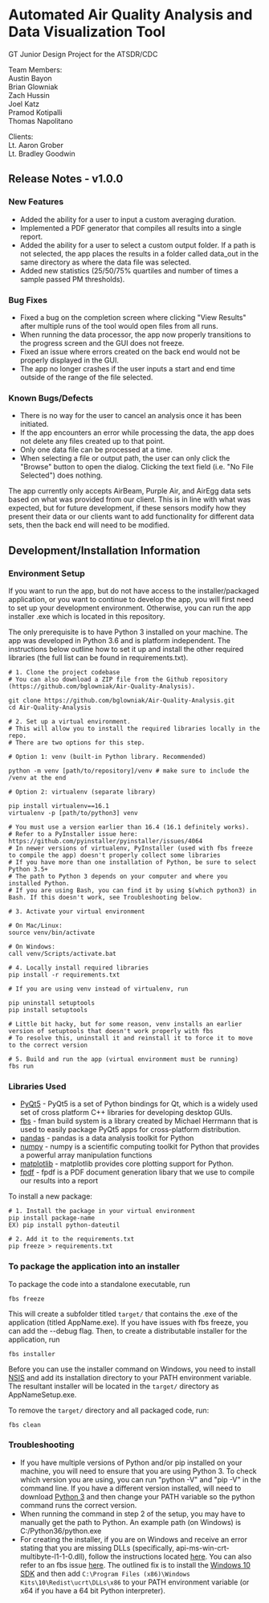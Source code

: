 # Automated Air Quality Analysis and Data Visualization Tool  

GT Junior Design Project for the ATSDR/CDC  

Team Members:  
Austin Bayon  
Brian Glowniak  
Zach Hussin  
Joel Katz  
Pramod Kotipalli  
Thomas Napolitano  

Clients:  
Lt. Aaron Grober  
Lt. Bradley Goodwin  

## Release Notes - v1.0.0

### New Features
* Added the ability for a user to input a custom averaging duration.
* Implemented a PDF generator that compiles all results into a single report.
* Added the ability for a user to select a custom output folder. If a path is not selected, the app places the results in a folder called data_out in the same directory as where the data file was selected.
* Added new statistics (25/50/75% quartiles and number of times a sample passed PM thresholds).

### Bug Fixes
* Fixed a bug on the completion screen where clicking "View Results" after multiple runs of the tool would open files from all runs.
* When running the data processor, the app now properly transitions to the progress screen and the GUI does not freeze.
* Fixed an issue where errors created on the back end would not be properly displayed in the GUI.
* The app no longer crashes if the user inputs a start and end time outside of the range of the file selected.

### Known Bugs/Defects
* There is no way for the user to cancel an analysis once it has been initiated.
* If the app encounters an error while processing the data, the app does not delete any files created up to that point.
* Only one data file can be processed at a time.
* When selecting a file or output path, the user can only click the "Browse" button to open the dialog. Clicking the text field (i.e. "No File Selected") does nothing.

The app currently only accepts AirBeam, Purple Air, and AirEgg data sets based on what was provided from our client. This is in line with what was expected, but for future development, if these sensors modify how they present their data or our clients want to add functionality for different data sets, then the back end will need to be modified.

## Development/Installation Information

### Environment Setup

If you want to run the app, but do not have access to the installer/packaged application, or you want to continue to develop the app, you will first need to set up your development environment. Otherwise, you can run the app installer .exe which is located in this repository.

The only prerequisite is to have Python 3 installed on your machine. The app was developed in Python 3.6 and is platform independent. The instructions below outline how to set it up and install the other required libraries (the full list can be found in requirements.txt).

```shell
# 1. Clone the project codebase
# You can also download a ZIP file from the Github repository (https://github.com/bglowniak/Air-Quality-Analysis).

git clone https://github.com/bglowniak/Air-Quality-Analysis.git
cd Air-Quality-Analysis

# 2. Set up a virtual environment.
# This will allow you to install the required libraries locally in the repo.
# There are two options for this step.

# Option 1: venv (built-in Python library. Recommended)

python -m venv [path/to/repository]/venv # make sure to include the /venv at the end

# Option 2: virtualenv (separate library)

pip install virtualenv==16.1
virtualenv -p [path/to/python3] venv

# You must use a version earlier than 16.4 (16.1 definitely works).
# Refer to a PyInstaller issue here: https://github.com/pyinstaller/pyinstaller/issues/4064
# In newer versions of virtualenv, PyInstaller (used with fbs freeze to compile the app) doesn't properly collect some libraries
# If you have more than one installation of Python, be sure to select Python 3.5+
# The path to Python 3 depends on your computer and where you installed Python.
# If you are using Bash, you can find it by using $(which python3) in Bash. If this doesn't work, see Troubleshooting below.

# 3. Activate your virtual environment

# On Mac/Linux:
source venv/bin/activate

# On Windows:
call venv/Scripts/activate.bat

# 4. Locally install required libraries
pip install -r requirements.txt

# If you are using venv instead of virtualenv, run

pip uninstall setuptools
pip install setuptools

# Little bit hacky, but for some reason, venv installs an earlier version of setuptools that doesn't work properly with fbs
# To resolve this, uninstall it and reinstall it to force it to move to the correct version

# 5. Build and run the app (virtual environment must be running)
fbs run
```

### Libraries Used
  * [PyQt5](https://pypi.org/project/PyQt5) - PyQt5 is a set of Python bindings for Qt, which is a widely used set of cross platform C++ libraries for developing desktop GUIs.
  * [fbs](https://github.com/mherrmann/fbs) - fman build system is a library created by Michael Herrmann that is used to easily package PyQt5 apps for cross-platform distribution.
  * [pandas](https://pandas.pydata.org/) - pandas is a data analysis toolkit for Python
  * [numpy](https://www.numpy.org/) - numpy is a scientific computing toolkit for Python that provides a powerful array manipulation functions
  * [matplotlib](https://matplotlib.org/) - matplotlib provides core plotting support for Python.
  * [fpdf](https://pyfpdf.readthedocs.io/en/latest/) - fpdf is a PDF document generation libary that we use to compile our results into a report

To install a new package:
```shell
# 1. Install the package in your virtual environment
pip install package-name
EX) pip install python-dateutil

# 2. Add it to the requirements.txt
pip freeze > requirements.txt
```

### To package the application into an installer

To package the code into a standalone executable, run

```shell
fbs freeze
```

This will create a subfolder titled `target/` that contains the .exe of the application (titled AppName.exe). If you have issues with fbs freeze, you can add the --debug flag. Then, to create a distributable installer for the application, run

```shell
fbs installer
```

Before you can use the installer command on Windows, you need to install [NSIS](http://nsis.sourceforge.net/Main_Page) and add its installation directory to your PATH environment variable. The resultant installer will be located in the `target/` directory as AppNameSetup.exe.

To remove the `target/` directory and all packaged code, run:

```shell
fbs clean
```

### Troubleshooting
* If you have multiple versions of Python and/or pip installed on your machine, you will need to ensure that you are using Python 3. To check which version you are using, you can run "python -V" and "pip -V" in the command line. If you have a different version installed, will need to download [Python 3](https://www.python.org/downloads/) and then change your PATH variable so the python command runs the correct version.
* When running the command in step 2 of the setup, you may have to manually get the path to Python. An example path (on Windows) is C:/Python36/python.exe
* For creating the installer, if you are on Windows and receive an error stating that you are missing DLLs (specifically, api-ms-win-crt-multibyte-l1-1-0.dll), follow the instructions located [here](https://answers.microsoft.com/en-us/windows/forum/windows_10-other_settings/problem-with-universal-runtime-on-windows-10-pro/9fda2f7d-5cf8-4906-a542-77147e557d5d?auth=1). You can also refer to an fbs issue [here](https://github.com/mherrmann/fbs-tutorial/issues/4). The outlined fix is to install the [Windows 10 SDK](https://dev.windows.com/en-us/downloads/windows-10-sdk) and then add `C:\Program Files (x86)\Windows Kits\10\Redist\ucrt\DLLs\x86` to your PATH environment variable (or x64 if you have a 64 bit Python interpreter).
